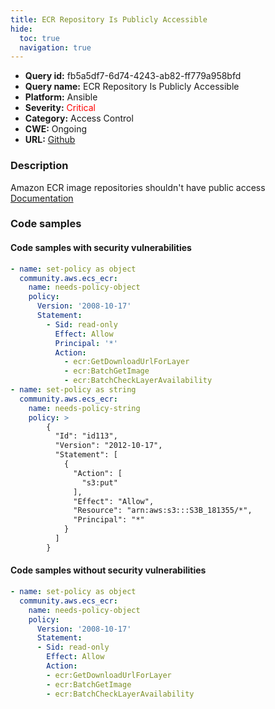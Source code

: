 ```yaml
---
title: ECR Repository Is Publicly Accessible
hide:
  toc: true
  navigation: true
---
```


<style>
  .highlight .hll {
    background-color: #ff171742;
  }
  .md-content {
    max-width: 1100px;
    margin: 0 auto;
  }
</style>

-   **Query id:** fb5a5df7-6d74-4243-ab82-ff779a958bfd
-   **Query name:** ECR Repository Is Publicly Accessible
-   **Platform:** Ansible
-   **Severity:** <span style="color:#ff0000">Critical</span>
-   **Category:** Access Control
-   **CWE:** Ongoing
-   **URL:** [Github](https://github.com/Checkmarx/kics/tree/master/assets/queries/ansible/aws/ecr_repository_is_publicly_accessible)

### Description
Amazon ECR image repositories shouldn't have public access<br>
[Documentation](https://docs.ansible.com/ansible/latest/collections/community/aws/ecs_ecr_module.html#parameter-policy)

### Code samples
#### Code samples with security vulnerabilities
```yaml title="Positive test num. 1 - yaml file" hl_lines="17 4"
- name: set-policy as object
  community.aws.ecs_ecr:
    name: needs-policy-object
    policy:
      Version: '2008-10-17'
      Statement:
        - Sid: read-only
          Effect: Allow
          Principal: '*'
          Action:
            - ecr:GetDownloadUrlForLayer
            - ecr:BatchGetImage
            - ecr:BatchCheckLayerAvailability
- name: set-policy as string
  community.aws.ecs_ecr:
    name: needs-policy-string
    policy: >
        {
          "Id": "id113",
          "Version": "2012-10-17",
          "Statement": [
            {
              "Action": [
                "s3:put"
              ],
              "Effect": "Allow",
              "Resource": "arn:aws:s3:::S3B_181355/*",
              "Principal": "*"
            }
          ]
        }

```


#### Code samples without security vulnerabilities
```yaml title="Negative test num. 1 - yaml file"
- name: set-policy as object
  community.aws.ecs_ecr:
    name: needs-policy-object
    policy:
      Version: '2008-10-17'
      Statement:
      - Sid: read-only
        Effect: Allow
        Action:
        - ecr:GetDownloadUrlForLayer
        - ecr:BatchGetImage
        - ecr:BatchCheckLayerAvailability

```
